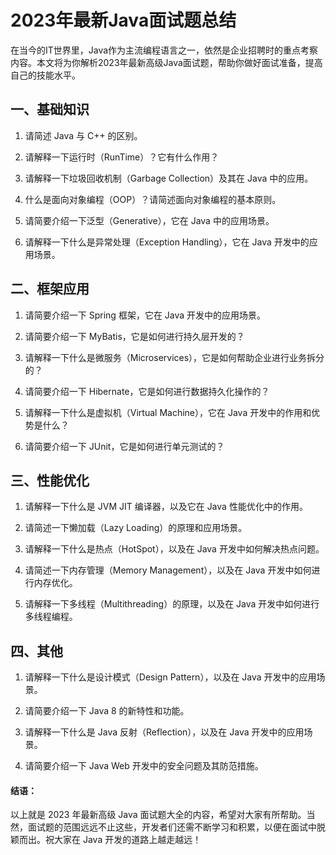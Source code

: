 # 2023年最新Java面试题总结

在当今的IT世界里，Java作为主流编程语言之一，依然是企业招聘时的重点考察内容。本文将为你解析2023年最新高级Java面试题，帮助你做好面试准备，提高自己的技能水平。

## 一、基础知识

1. 请简述 Java 与 C++ 的区别。

2. 请解释一下运行时（RunTime）？它有什么作用？

3. 请解释一下垃圾回收机制（Garbage Collection）及其在 Java 中的应用。

4. 什么是面向对象编程（OOP）？请简述面向对象编程的基本原则。

5. 请简要介绍一下泛型（Generative），它在 Java 中的应用场景。

6. 请解释一下什么是异常处理（Exception Handling），它在 Java 开发中的应用场景。

## 二、框架应用
1. 请简要介绍一下 Spring 框架，它在 Java 开发中的应用场景。

2. 请简要介绍一下 MyBatis，它是如何进行持久层开发的？

3. 请解释一下什么是微服务（Microservices），它是如何帮助企业进行业务拆分的？

4. 请简要介绍一下 Hibernate，它是如何进行数据持久化操作的？

5. 请解释一下什么是虚拟机（Virtual Machine），它在 Java 开发中的作用和优势是什么？

6. 请简要介绍一下 JUnit，它是如何进行单元测试的？

## 三、性能优化

1. 请解释一下什么是 JVM JIT 编译器，以及它在 Java 性能优化中的作用。

2. 请简述一下懒加载（Lazy Loading）的原理和应用场景。

3. 请解释一下什么是热点（HotSpot），以及在 Java 开发中如何解决热点问题。

4. 请简述一下内存管理（Memory Management），以及在 Java 开发中如何进行内存优化。

5. 请解释一下多线程（Multithreading）的原理，以及在 Java 开发中如何进行多线程编程。

## 四、其他

1. 请解释一下什么是设计模式（Design Pattern），以及在 Java 开发中的应用场景。

2. 请简要介绍一下 Java 8 的新特性和功能。

3. 请解释一下什么是 Java 反射（Reflection），以及在 Java 开发中的应用场景。

4. 请简要介绍一下 Java Web 开发中的安全问题及其防范措施。

#### 结语：

以上就是 2023 年最新高级 Java 面试题大全的内容，希望对大家有所帮助。当然，面试题的范围远远不止这些，开发者们还需不断学习和积累，以便在面试中脱颖而出。祝大家在 Java 开发的道路上越走越远！
